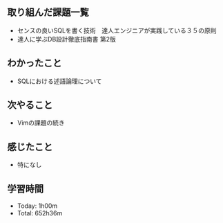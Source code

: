 ## 取り組んだ課題一覧
- センスの良いSQLを書く技術　達人エンジニアが実践している３５の原則
- 達人に学ぶDB設計徹底指南書 第2版
## わかったこと
- SQLにおける述語論理について
## 次やること
- Vimの課題の続き
## 感じたこと
- 特になし
## 学習時間
- Today: 1h00m
- Total: 652h36m
